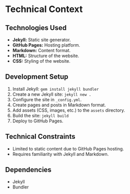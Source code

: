 # Technical Context

## Technologies Used
- **Jekyll:** Static site generator.
- **GitHub Pages:** Hosting platform.
- **Markdown:** Content format.
- **HTML:** Structure of the website.
- **CSS:** Styling of the website.

## Development Setup
1.  Install Jekyll: `gem install jekyll bundler`
2.  Create a new Jekyll site: `jekyll new .`
3.  Configure the site in `_config.yml`.
4.  Create pages and posts in Markdown format.
5.  Add assets (CSS, images, etc.) to the `assets` directory.
6.  Build the site: `jekyll build`
7.  Deploy to GitHub Pages.

## Technical Constraints
- Limited to static content due to GitHub Pages hosting.
- Requires familiarity with Jekyll and Markdown.

## Dependencies
- Jekyll
- Bundler

